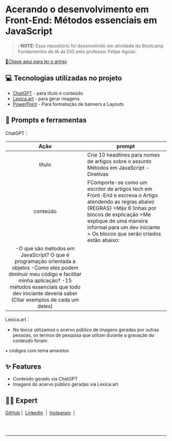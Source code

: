 
# Acerando o desenvolvimento em Front-End: Métodos essenciais em JavaScript
> ℹ️ **NOTE:** Esse repositório foi desenvolvido em atividade do Bootcamp Fundamentos de IA da DIO pelo professor Felipe Aguiar.

<a href= "https://web.dio.me/articles/acelerando-o-desenvolvimento-front-end-metodos-praticos-em-javascript?back=%2Farticles&page=1&order=oldest" title="View PDF now"> 📕Clique aqui para ler o artigo</a>

## 💻 Tecnologias utilizadas no projeto

- [ChatGPT](https://chat.openai.com/) - para título e conteúdo
- [Lexica.art](https://lexica.art/) - para gerar imagens
- [PowerPoint](https://www.microsoft.com/en/microsoft-365/powerpoint) - Para formatação de banners e Layouts

## 📄 Prompts e ferramentas


ChatGPT：

|   Ação   | prompt                                                                                                                                                                                                                                                                         |
| :------: | ------------------------------------------------------------------------------------------------------------------------------------------------------------------------------------------------------------------------------------------------------------------------------ |
|  título  | Crie 10 headlines para nomes de artigos sobre o assunto Métodos em JavaScript - Diretivas                                                                                                                                                                                                    |
| conteúdo | FComporte-se como um escritor de artigos tech em Front-End e escreva o Artigo atendendo as regras abaixo                                                                                                                                                                                               {REGRAS}                                             >Máx 6 linhas por blocos de explicação >Me explique de uma maneira informal para um dev iniciante > Os blocos que serão criados estão abaixo:                  
 -O que são métodos em JavaScript? O que é programação orientada a objetos -Como eles podem diminuir meu código e facilitar minha aplicação? -15 métodos essenciais que todo dev iniciante deveria saber (Citar exemplos de cada um deles)|


Lexica.art：

- No léxica utilizamos o acervo público de imagens geradas por outras pessoas, os termos de pesquisa que utilizei durante a gravação do conteúdo foram:

• códigos com tema amarelos



## ✨ Features

- Conteúdo gerado via ChatGPT
- Imagens do acervo público geradas via Lexica.art


## 👨‍💻 Expert
<a href="https://github.com/Gabiss15">GitHub</a>&nbsp;|&nbsp;
<a href="https://www.linkedin.com/in/raquel-gabrielly-04663920a/">LinkedIn</a>
&nbsp;|&nbsp;
<a href="https://www.instagram.com/raquel.gabrielly__/">
    Instagram</a>
&nbsp;|&nbsp;</p>
</p>
<br/><br/>
<p>

---
